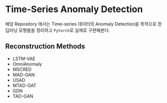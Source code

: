 # Time-Series Anomaly Detection


해당 Repository 에서는 Time-series 데이터의 Anomaly Detection을 목적으로 한 딥러닝 모형들을 정리하고 `Pytorch`로 실제로 구현해본다.

## Reconstruction Methods

- LSTM-VAE
- OmniAnomaly
- MSCRED
- MAD-GAN
- USAD
- MTAD-GAT
- GDN
- TAD-GAN
